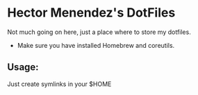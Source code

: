 # Hector Menendez's DotFiles

Not much going on here, just a place where to store my dotfiles.


* Make sure you have installed Homebrew and coreutils.

## Usage:

Just create symlinks in your $HOME

